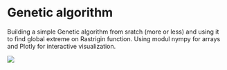 # Genetic algorithm
Building a simple Genetic algorithm from sratch (more or less) and using it to find global extreme on Rastrigin function. Using modul nympy for arrays and Plotly for interactive visualization.

![](imgs/gen_alg_vis.gif)
